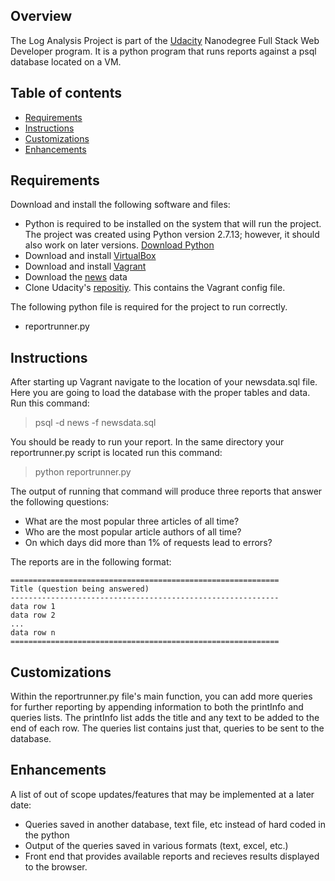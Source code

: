 ## Overview
The Log Analysis Project is part of the [Udacity](http://udacity.com) Nanodegree Full Stack Web Developer program. 
It is a python program that runs reports against a psql database located on a VM.

## Table of contents

- [Requirements](#requirements)
- [Instructions](#instructions)
- [Customizations](#customizations)
- [Enhancements](#enhancements)


## Requirements

Download and install the following software and files:
- Python is required to be installed on the system that will run the project. The project was created using Python version 2.7.13; however, it should also work on later versions. [Download Python](https://www.python.org/ftp/python/2.7.13/)
- Download and install [VirtualBox](https://www.virtualbox.org/wiki/Downloads)
- Download and install [Vagrant](https://www.vagrantup.com/)
- Download the [news](https://d17h27t6h515a5.cloudfront.net/topher/2016/August/57b5f748_newsdata/newsdata.zip) data
- Clone Udacity's [repositiy](https://github.com/udacity/fullstack-nanodegree-vm). This contains the Vagrant config file.

The following python file is required for the project to run correctly.
- reportrunner.py

## Instructions

After starting up Vagrant navigate to the location of your newsdata.sql file.  Here you are going to load the database with the proper tables and data.  Run this command:
> psql -d news -f newsdata.sql

You should be ready to run your report.  In the same directory your reportrunner.py script is located run this command:
> python reportrunner.py

The output of running that command will produce three reports that answer the following questions:
- What are the most popular three articles of all time?
- Who are the most popular article authors of all time?
- On which days did more than 1% of requests lead to errors?

The reports are in the following format:
```
============================================================
Title (question being answered)
------------------------------------------------------------
data row 1
data row 2
...
data row n
============================================================
```

## Customizations

Within the reportrunner.py file's main function, you can add more queries for further reporting by appending information to both the printInfo and queries lists.  The printInfo list adds the title and any text to be added to the end of each row.  The queries list contains just that, queries to be sent to the database.

## Enhancements

A list of out of scope updates/features that may be implemented at a later date:
- Queries saved in another database, text file, etc instead of hard coded in the python
- Output of the queries saved in various formats (text, excel, etc.)
- Front end that provides available reports and recieves results displayed to the browser.
